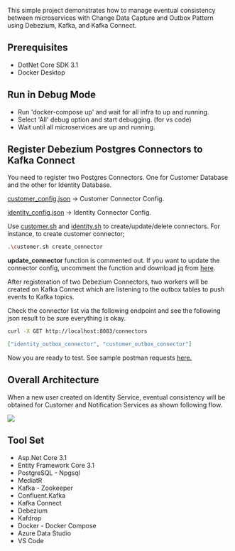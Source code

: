 This simple project demonstrates how to manage eventual consistency between microservices with Change Data Capture and Outbox Pattern using Debezium, Kafka, and Kafka Connect.

## Prerequisites

* DotNet Core SDK 3.1
* Docker Desktop

## Run in Debug Mode

* Run 'docker-compose up' and wait for all infra to up and running.
* Select 'All' debug option and start debugging. (for vs code)
* Wait until all microservices are up and running.

## Register Debezium Postgres Connectors to Kafka Connect

You need to register two Postgres Connectors. One for Customer Database and the other for Identity Database. 

<a href="https://github.com/suadev/microservices-change-data-capture-with-debezium/blob/master/_debezium_connectors/configs/customer_config.json">customer_config.json</a> -> Customer Connector Config.

<a href="https://github.com/suadev/microservices-change-data-capture-with-debezium/blob/master/_debezium_connectors/configs/identity_config.json">identity_config.json</a> -> Identity Connector Config.


Use <a href="https://github.com/suadev/microservices-change-data-capture-with-debezium/blob/master/_debezium_connectors/customer.sh">customer.sh</a> and <a href="https://github.com/suadev/microservices-change-data-capture-with-debezium/blob/master/_debezium_connectors/identity.sh">identity.sh</a> to create/update/delete connectors. For instance, to create customer connector;

```bash 
.\customer.sh create_connector
```   

**update_connector** function is commented out. If you want to update the connector config, uncomment the function and download jq from <a href="https://stedolan.github.io/jq/download/">here</a>.

After registeration of two Debezium Connectors, two workers will be created on Kafka Connect which are listening to the outbox tables to push events to Kafka topics.

Check the connector list via the following endpoint and see the following json result to be sure everything is okay.

```bash
curl -X GET http://localhost:8083/connectors 
```

```json
["identity_outbox_connector", "customer_outbox_connector"]
```

Now you are ready to test. See sample postman requests <a href="https://github.com/suadev/microservices-change-data-capture-with-debezium/blob/master/_postman/dev_summit_cdc_debezium.postman_collection.json">here.</a>

## Overall Architecture

When a new user created on Identity Service, eventual consistency will be obtained for Customer and Notification Services as shown following flow.

<img src="https://raw.githubusercontent.com/suadev/microservices-change-data-capture-with-debezium/main/_img/user_and_customer_creation_flow.png" />

## Tool Set

* Asp.Net Core 3.1
* Entity Framework Core 3.1
* PostgreSQL - Npgsql
* MediatR
* Kafka - Zookeeper
* Confluent.Kafka
* Kafka Connect
* Debezium
* Kafdrop
* Docker - Docker Compose
* Azure Data Studio
* VS Code
